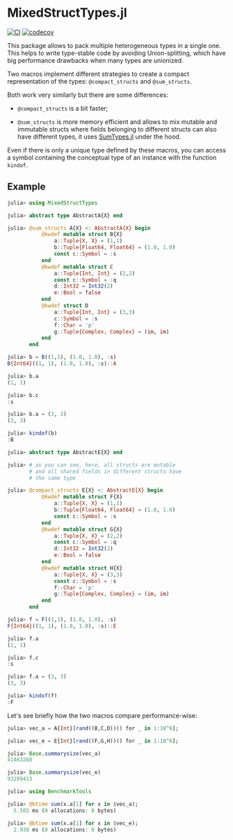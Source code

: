 # MixedStructTypes.jl

[![CI](https://github.com/JuliaDynamics/MixedStructTypes.jl/workflows/CI/badge.svg)](https://github.com/JuliaDynamics/MixedStructTypes.jl/actions?query=workflow%3ACI)
[![codecov](https://codecov.io/gh/JuliaDynamics/MixedStructTypes.jl/graph/badge.svg?token=rz9b1WTqCa)](https://codecov.io/gh/JuliaDynamics/MixedStructTypes.jl)

This package allows to pack multiple heterogeneous types in a single one. This helps to write type-stable code by avoiding Union-splitting, which have big performance 
drawbacks when many types are unionized.

Two macros implement different strategies to create a compact representation of 
the types: `@compact_structs` and `@sum_structs`.

Both work very similarly but there are some differences:

- `@compact_structs` is a bit faster;

- `@sum_structs` is more memory efficient and allows to mix mutable and immutable structs where fields belonging to different structs can also have different types, it uses [SumTypes.jl](https://github.com/MasonProtter/SumTypes.jl) under the hood. 

Even if there is only a unique type defined by these macros, you can access a symbol containing the 
conceptual type of an instance with the function `kindof`.

## Example

```julia
julia> using MixedStructTypes

julia> abstract type AbstractA{X} end

julia> @sum_structs A{X} <: AbstractA{X} begin
           @kwdef mutable struct B{X}
               a::Tuple{X, X} = (1,1)
               b::Tuple{Float64, Float64} = (1.0, 1.0)
               const c::Symbol = :s
           end
           @kwdef mutable struct C
               a::Tuple{Int, Int} = (2,2)
               const c::Symbol = :q
               d::Int32 = Int32(2)
               e::Bool = false
           end
           @kwdef struct D
               a::Tuple{Int, Int} = (3,3)
               c::Symbol = :s
               f::Char = 'p'
               g::Tuple{Complex, Complex} = (im, im)
           end
       end

julia> b = B((1,1), (1.0, 1.0), :s)
B{Int64}((1, 1), (1.0, 1.0), :s)::A

julia> b.a
(1, 1)

julia> b.c
:s

julia> b.a = (3, 3)
(3, 3)

julia> kindof(b)
:B

julia> abstract type AbstractE{X} end 

julia> # as you can see, here, all structs are mutable
       # and all shared fields in different structs have
       # the same type

julia> @compact_structs E{X} <: AbstractE{X} begin
           @kwdef mutable struct F{X}
               a::Tuple{X, X} = (1,1)
               b::Tuple{Float64, Float64} = (1.0, 1.0)
               const c::Symbol = :s
           end
           @kwdef mutable struct G{X}
               a::Tuple{X, X} = (2,2)
               const c::Symbol = :q
               d::Int32 = Int32(2)
               e::Bool = false
           end
           @kwdef mutable struct H{X}
               a::Tuple{X, X} = (3,3)
               const c::Symbol = :s
               f::Char = 'p'
               g::Tuple{Complex, Complex} = (im, im)
           end
       end

julia> f = F((1,1), (1.0, 1.0), :s)
F{Int64}((1, 1), (1.0, 1.0), :s)::E

julia> f.a
(1, 1)

julia> f.c
:s

julia> f.a = (3, 3)
(3, 3)

julia> kindof(f)
:F
```

Let's see briefly how the two macros compare performance-wise:

```julia
julia> vec_a = A{Int}[rand((B,C,D))() for _ in 1:10^6];

julia> vec_e = E{Int}[rand((F,G,H))() for _ in 1:10^6];

julia> Base.summarysize(vec_a)
41463268

julia> Base.summarysize(vec_e)
93289413

julia> using BenchmarkTools

julia> @btime sum(x.a[1] for x in $vec_a);
  5.585 ms (0 allocations: 0 bytes)

julia> @btime sum(x.a[1] for x in $vec_e);
  2.938 ms (0 allocations: 0 bytes)
```
